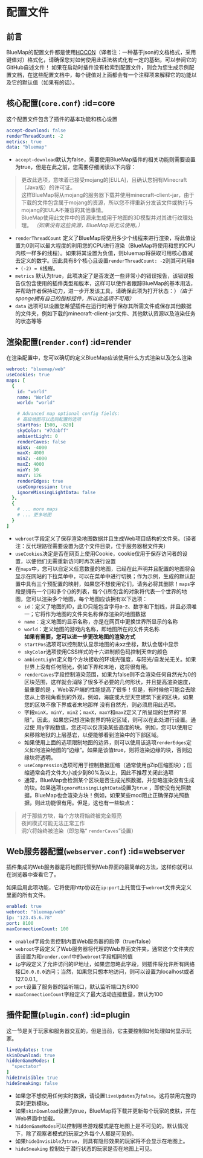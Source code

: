 # 配置文件

## 前言
BlueMap的配置文件都是使用[HOCON](https://github.com/lightbend/config/blob/master/HOCON.md)（译者注：一种基于json的文档格式，采用键值对）格式化，请确保您对如何使用此语法格式化有一定的基础，可以参阅它的GitHub自述文件！
如果在启动时插件没有检索到配置文件，则会为您生成示例配置文档，在这些配置文档中，每个键值对上面都会有一个注释项来解释它的功能以及它的默认值（如果有的话）。

## 核心配置(`core.conf`) :id=core
这个配置文件包含了插件的基本功能和核心设置
```yaml
accept-download: false
renderThreadCount: -2
metrics: true
data: "bluemap"
```
- `accept-download`默认为false，需要使用BlueMap插件的相关功能则需要设置为true，但是在此之前，您需要仔细阅读以下内容：

> 更改此选项，意味着已接受mojang的[EULA]，且确认您拥有Minecraft（Java版）的许可证。  
这样BlueMap将从mojang的服务器下载并使用minecraft-client-jar，由于下载的文件包含属于mojang的资源，所以您不得重新分发该文件或执行与mojang的EULA不兼容的其他事情。  
BlueMap使用此文件中的资源来生成用于地图的3D模型并对其进行纹理处理。 *（如果没有这些资源，BlueMap将无法使用。）*

- `renderThreadCount` 定义了BlueMap将使用多少个线程来进行渲染，将此值设置为0则可以最大程度的利用您的CPU进行渲染（BlueMap将使用和您的CPU内核一样多的线程）。如果将其设置为负值，则bluemap将获取可用核心数减去定义的数字。因此具有8个核心且设置`renderThreadCount: -2`则其可利用`8 + (-2) = 6`线程。
- `metrics` 默认为true，此项决定了是否发送一些非常小的错误报告，该错误报告仅包含使用的插件类型和版本，这样可以使作者跟踪BlueMap的基本用法，并帮助作者保持动力，进一步开发该工具，请确保此项为打开状态：）*（由于sponge拥有自己的指标控件，所以此选项不可用）*
- `data` 选项可以设置您希望插件在运行时用于保存其所需文件或保存其他数据的文件夹，例如下载的minecraft-client-jar文件、其他默认资源以及渲染任务的状态等等

## 渲染配置(`render.conf`) :id=render
在渲染配置中，您可以确切的定义BlueMap应该使用什么方式渲染以及怎么渲染
```yaml
webroot: "bluemap/web"
useCookies: true
maps: [
  {
    id: "world"
    name: "World"
    world: "world"

    # Advanced map optional config fields:
    # 高级地图可以选则配置的选项
    startPos: [500, -820]
    skyColor: "#7dabff"
    ambientLight: 0
    renderCaves: false
    minX: -4000
    maxX: 4000
    minZ: -4000
    maxZ: 4000
    minY: 50
    maxY: 126
    renderEdges: true
    useCompression: true
    ignoreMissingLightData: false
  },
  {
    # ... more maps
    # ... 更多地图
  }
]
```
- `webroot`字段定义了保存渲染地图数据并且生成Web项目结构的文件夹。（译者注：反代理路径需要设置为这个文件目录，位于服务器根文件夹）
- `useCookies`决定是否在网页上使用Cookie，cookie仅用于保存访问者的设置，以便他们无需重新访问时再次进行设置
- 在`maps`中，您可以自定义任意数量的地图，已经在此声明并且配置的地图将会显示在网站的下拉菜单中，可以在菜单中进行切换；作为示例，生成的默认配置中具有三个预配置的映射，如果您不想使用它们，请务必将其删除！`maps`字段是拥有一个[]和多个{}的列表，每个{}所包含的对象将代表一个世界的地图，您可以渲染多个地图，每个地图应该拥有以下选项：
  - `id`：定义了地图的ID，此ID只能包含字母a-z、数字和下划线，并且必须唯一；它将作为地图的文件夹名称保存渲染的地图数据
  - `name`：定义地图的显示名称，亦是在网页中更换世界所显示的名称
  - `world`：定义地图的游戏内名称，即地图所在的文件夹名称  
  **如果有需要，您可以进一步更改地图的渲染方式**
  - `startPos`选项可以控制默认显示地图的未xz坐标，默认会居中显示
  - `skyColor`选项使用CSS样式的十六进制颜色码控制天空的颜色
  - `ambientLight`定义每个方块接收的环境光强度，与阳光/自发光无关。如果世界上没有任何阳光，例如下界和末地，这将很有用。
  - `renderCaves`字段控制渲染范围，如果为false则不会渲染任何自然光为0的区块范围，这样就会消除了很多不必要的几何形状，并且提高渲染速度，最重要的是  ，Web客户端的性能提高了很多！但是，有时候他可能会去除您从上帝视角看到的外观，例如，海底或大型天空建筑下面的区块，如果您的区块不像下界或者末地那样  没有自然光，则必须启用此选项。
  - 字段`minX`，`minY`，`minZ`；`maxX`，`maxY`和`maxZ`定义了所呈现的世界的“界限”。因此，如果您只想渲染世界的特定区域，则可以在此处进行设置。通过使  用y字段数值，您还可以仅渲染某些高度的块。例如，您可以使用它来移除地狱的上层基岩，以便能够看到渲染中的下部区域。
  - 如果使用上面的选项限制地图的边界，则可以使用该选项`renderEdges`定义如何渲染地图的“边缘”。如果是该值true，则将渲染边缘的块，否则边缘块将透明。
  - `useCompression`选项可用于控制数据压缩（通常使用gZip压缩图块）；压缩通常会将文件大小减少到80%及以上，因此不推荐关闭此选项
  - 通常，BlueMap会检测某个区块是否生成光照数据，并忽略渲染没有生成的块。如果选项`ignoreMissingLightData`设置为`true`  ，即使没有光照数据，BlueMap也会渲染方块！例如，如果某些mod阻止正确保存光照数据，则此功能很有用。但是，这也有一些缺点：

> 对于那些方块，每个方块将始终被完全照亮  
夜间模式可能无法正常工作  
洞穴将始终被渲染（即忽略“ `renderCaves`”设置）

## Web服务器配置(`webserver.conf`) :id=webserver
插件集成的Web服务器是将地图托管到Web界面的最简单的方法，这样你就可以在浏览器中查看它了。

如果启用此项功能，它将使用http协议在`ip:port`上托管位于`webroot`文件夹定义里面的所有文件。
```yaml
enabled: true
webroot: "bluemap/web"
ip: "123.45.6.78"
port: 8100
maxConnectionCount: 100
```
- `enabled`字段负责控制内置Web服务器的启停（true/false）
- `webroot`字段定义了Web服务器将代理的Web界面文件夹，通常这个文件夹应该设置为和`render.conf`中的`webroot`字段相同的值
- `ip`字段定义了允许访问的IP地址，如果您忽略此字段，则插件将允许所有网络接口`0.0.0.0`访问；当然，如果您只想本地访问，则可以设置为localhost或者127.0.0.1。
- `port`设置了服务器的监听端口，默认监听端口为8100
- `maxConnectionCount`字段定义了最大活动连接数量，默认为100

## 插件配置(`plugin.conf`) :id=plugin

这一节是关于玩家和服务器交互的，但是当前，它主要控制如何处理如何显示玩家。
```yml
liveUpdates: true
skinDownload: true
hiddenGameModes: [
  "spectator"
]
hideInvisible: true
hideSneaking: false
```
- 如果您不想使用任何实时数据，请设置`liveUpdates`为`false`。这将禁用完整的实时更新模块。
- 如果`skinDownload`设置为true，BlueMap将下载并更新每个玩家的皮肤，并在Web界面中加载。
- `hiddenGameModes`可以控制哪些游戏模式是在地图上是不可见的。默认情况下，除了观察者模式的玩家之外每个人都是可见的。
- 如果`hideInvisible`为`true`，则具有隐形效果的玩家将不会显示在地图上。
- `hideSneaking` 控制处于潜行状态的玩家是否在地图上可见。
